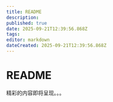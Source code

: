 ```yaml
---
title: README
description: 
published: true
date: 2025-09-21T12:39:56.868Z
tags: 
editor: markdown
dateCreated: 2025-09-21T12:39:56.868Z
---
```


# README

精彩的内容即将呈现。。。